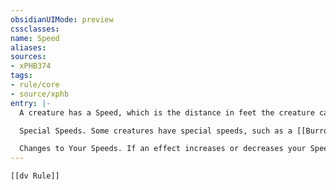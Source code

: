 ```yaml
---
obsidianUIMode: preview
cssclasses:
name: Speed
aliases:
sources:
- xPHB374
tags:
- rule/core
- source/xphb
entry: |-
  A creature has a Speed, which is the distance in feet the creature can cover when it moves on its turn.

  Special Speeds. Some creatures have special speeds, such as a [[Burrow Speed]], [[Climb Speed]], [[Fly Speed]], or [[Swim Speed]], each of which is defined in this glossary. If you have more than one speed, choose which one to use when you move; you can switch between the speeds during your move. Whenever you switch, subtract the distance already moved from the new speed. The result determines how much farther you can move. If the result is 0 or less, you can't use the new speed during the current move. For example, if you have a Speed of 30 and a [[Fly Speed]] of 40, you could fly 10 feet, walk 10 feet, and leap into the air to fly 20 feet more.

  Changes to Your Speeds. If an effect increases or decreases your Speed for a time, any special speed you have increases or decreases by an equal amount for the same duration. For example, if your Speed is reduced to 0 and you have a [[Climb Speed]], your [[Climb Speed]] is also reduced to 0. Similarly, if your Speed is halved and you have a [[Fly Speed]], your [[Fly Speed]] is also halved.
---
```


```meta-bind-embed
[[dv Rule]]
```